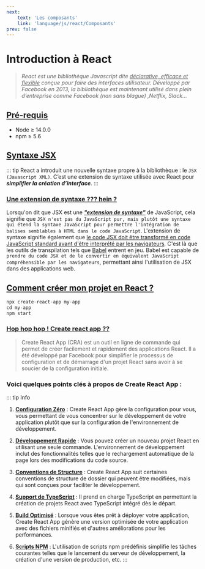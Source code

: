 ```yaml
---
next: 
    text: 'Les composants'
    link: 'language/js/react/Composants'
prev: false
---
```

# Introduction à React
>*React est une bibliothèque Javascript dite <u>déclarative, efficace et flexible</u> conçue pour faire des interfaces utilisateur. Développé par Facebook en 2013, la bibliothèque est maintenant utilisé dans plein d’entreprise comme Facebook (nan sans blague) ,Netflix, Slack…*

## <u>Pré-requis</u>

- Node ≥ 14.0.0
- npm ≥ 5.6

## <u>Syntaxe JSX</u>
::: tip
React a introduit une nouvelle syntaxe propre à la bibliothèque : le `JSX (Javascript XML)`. C’est une extension de syntaxe utilisée avec React pour ***simplifier la création d’interface***. 
:::

### <u>Une extension de syntaxe ??? hein ?</u>
Lorsqu'on dit que JSX est une ***<u>"extension de syntaxe"</u>*** de JavaScript, cela signifie que `JSX n'est pas du JavaScript pur, mais plutôt une syntaxe qui étend la syntaxe JavaScript pour permettre l'intégration de balises semblables à HTML dans le code JavaScript`. L'extension de syntaxe signifie également que <u>le code JSX doit être transformé en code JavaScript standard avant d'être interprété par les navigateurs</u>. C'est là que les outils de transpilation tels que <a href="https://babeljs.io/">Babel</a> entrent en jeu. Babel est capable de `prendre du code JSX et de le convertir en équivalent JavaScript compréhensible par les navigateurs`, permettant ainsi l'utilisation de JSX dans des applications web.

## <u>Comment créer mon projet en React ?</u>
```jsx
npx create-react-app my-app
cd my-app
npm start
```

### <u>Hop hop hop ! Create react app ??</u>
>Create React App (CRA) est un outil en ligne de commande qui permet de créer facilement et rapidement des applications React. Il a été développé par Facebook pour simplifier le processus de configuration et de démarrage d'un projet React sans avoir à se soucier de la configuration initiale.

### Voici quelques points clés à propos de Create React App :
::: tip Info
1. <u>**Configuration Zéro**</u> : Create React App gère la configuration pour vous, vous permettant de vous concentrer sur le développement de votre application plutôt que sur la configuration de l'environnement de développement.

2. <u>**Développement Rapide**</u> : Vous pouvez créer un nouveau projet React en utilisant une seule commande. L'environnement de développement inclut des fonctionnalités telles que le rechargement automatique de la page lors des modifications du code source.

3. <u>**Conventions de Structure**</u> : Create React App suit certaines conventions de structure de dossier qui peuvent être modifiées, mais qui sont conçues pour faciliter le développement.

4. <u>**Support de TypeScript**</u> : Il prend en charge TypeScript en permettant la création de projets React avec TypeScript intégré dès le départ.

5. <u>**Build Optimisé**</u> : Lorsque vous êtes prêt à déployer votre application, Create React App génère une version optimisée de votre application avec des fichiers minifiés et d'autres améliorations pour les performances.

6. <u>**Scripts NPM**</u> : L'utilisation de scripts npm prédéfinis simplifie les tâches courantes telles que le lancement du serveur de développement, la création d'une version de production, etc.
:::

